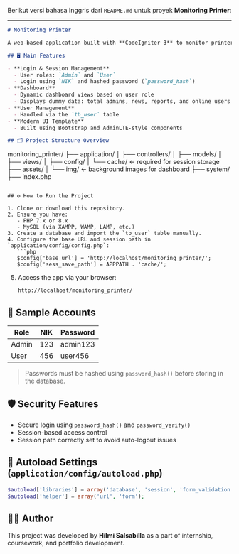 Berikut versi bahasa Inggris dari `README.md` untuk proyek **Monitoring Printer**:

---

```markdown
# Monitoring Printer

A web-based application built with **CodeIgniter 3** to monitor printer usage and activity within an organization.

## 🖥️ Main Features

- **Login & Session Management**
  - User roles: `Admin` and `User`
  - Login using `NIK` and hashed password (`password_hash`)
- **Dashboard**
  - Dynamic dashboard views based on user role
  - Displays dummy data: total admins, news, reports, and online users
- **User Management**
  - Handled via the `tb_user` table
- **Modern UI Template**
  - Built using Bootstrap and AdminLTE-style components

## 🗂️ Project Structure Overview

```

monitoring\_printer/
├── application/
│   ├── controllers/
│   ├── models/
│   ├── views/
│   ├── config/
│   └── cache/     ← required for session storage
├── assets/
│   └── img/       ← background images for dashboard
├── system/
├── index.php

````

## ⚙️ How to Run the Project

1. Clone or download this repository.
2. Ensure you have:
   - PHP 7.x or 8.x
   - MySQL (via XAMPP, WAMP, LAMP, etc.)
3. Create a database and import the `tb_user` table manually.
4. Configure the base URL and session path in `application/config/config.php`:
   ```php
   $config['base_url'] = 'http://localhost/monitoring_printer/';
   $config['sess_save_path'] = APPPATH . 'cache/';
````

5. Access the app via your browser:

   ```
   http://localhost/monitoring_printer/
   ```

## 🧪 Sample Accounts

| Role  | NIK | Password |
| ----- | --- | -------- |
| Admin | 123 | admin123 |
| User  | 456 | user456  |

> Passwords must be hashed using `password_hash()` before storing in the database.

## 🛡️ Security Features

* Secure login using `password_hash()` and `password_verify()`
* Session-based access control
* Session path correctly set to avoid auto-logout issues

## 📁 Autoload Settings (`application/config/autoload.php`)

```php
$autoload['libraries'] = array('database', 'session', 'form_validation');
$autoload['helper'] = array('url', 'form');
```

## 🙋‍♂️ Author

This project was developed by **Hilmi Salsabilla** as a part of internship, coursework, and portfolio development.
